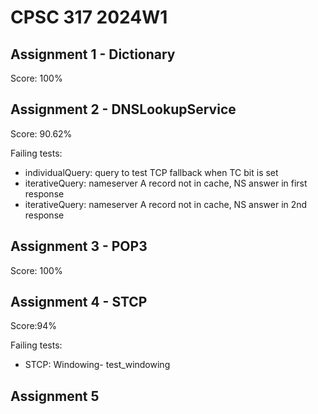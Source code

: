 # CPSC 317 2024W1

## Assignment 1 - Dictionary

Score: 100%

## Assignment 2 - DNSLookupService

Score: 90.62%

Failing tests:

- individualQuery: query to test TCP fallback when TC bit is set
- iterativeQuery: nameserver A record not in cache, NS answer in first response
- iterativeQuery: nameserver A record not in cache, NS answer in 2nd response

## Assignment 3 - POP3

Score: 100%

## Assignment 4 - STCP

Score:94%

Failing tests:

- STCP: Windowing- test_windowing

## Assignment 5
